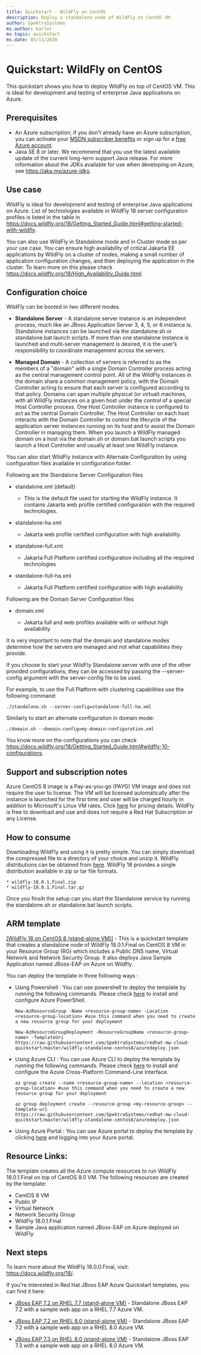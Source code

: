 ```yaml
---
title: Quickstart - WildFly on CentOS
description: Deploy a standalone node of WildFly on CentOS VM
author: SpektraSystems
ms.author: karler
ms.topic: quickstart
ms.date: 05/11/2020
---
```


# Quickstart: WildFly on CentOS

This quickstart shows you how to deploy WildFly on top of CentOS VM. This is ideal for development and testing of enterprise Java applications on Azure.

## Prerequisites

* An Azure subscription; if you don't already have an Azure subscription, you can activate your [MSDN subscriber benefits](https://azure.microsoft.com/pricing/member-offers/msdn-benefits-details) or sign up for a [free Azure account](https://azure.microsoft.com/pricing/free-trial).
* Java SE 8 or later. We recommend that you use the latest available update of the current long-term support Java release. For more information about the JDKs available for use when developing on Azure, see <https://aka.ms/azure-jdks>.

## Use case

WildFly is ideal for development and testing of enterprise Java applications on Azure. List of technologies available in WildFly 18 server configuration profiles is listed in the table in https://docs.wildfly.org/18/Getting_Started_Guide.html#getting-started-with-wildfly.

You can also use WildFly in Standalone mode and in Cluster mode as per your use case. You can ensure high availability of critical Jakarta EE applications by WildFly on a cluster of nodes, making a small number of application configuration changes, and then deploying the application in the cluster. To learn more on this please check https://docs.wildfly.org/18/High_Availability_Guide.html

## Configuration choice

WildFly can be booted in two different modes.

* **Standalone Server** - A standalone server instance is an independent process, much like an JBoss Application Server 3, 4, 5, or 6 instance is. Standalone instances can be launched via the standalone.sh or standalone.bat launch scripts. If more than one standalone instance is launched and multi-server management is desired, it is the user’s responsibility to coordinate management across the servers.

* **Managed Domain** - A collection of servers is referred to as the members of a "domain" with a single Domain Controller process acting as the central management control point. All of the WildFly instances in the domain share a common management policy, with the Domain Controller acting to ensure that each server is configured according to that policy. Domains can span multiple physical (or virtual) machines, with all WildFly instances on a given host under the control of a special Host Controller process. One Host Controller instance is configured to act as the central Domain Controller. The Host Controller on each host interacts with the Domain Controller to control the lifecycle of the application server instances running on its host and to assist the Domain Controller in managing them. When you launch a WildFly managed domain on a host via the domain.sh or domain.bat launch scripts you launch a Host Controller and usually at least one WildFly instance.

You can also start WildFly instance with Alternate Configuration by using configuration files available in configuration folder.

Following are the Standalone Server Configuration files

- standalone.xml (default)
   
   - This is the default file used for starting the WildFly instance. It contains Jakarta web profile certified configuration with the required technologies.
   
- standalone-ha.xml

   - Jakarta web profile certified configuration with high availability.
   
- standalone-full.xml

   - Jakarta Full Platform certified configuration including all the required technologies

- standalone-full-ha.xml

   - Jakarta Full Platform certified configuration with high availability
   
Following are the Domain Server Configuration files
 
- domain.xml
   
   - Jakarta full and web profiles available with or without high availability

It is very important to note that the domain and standalone modes determine how the servers are managed and not what capabilities they provide.

If you choose to start your WildFly Standalone server with one of the other provided configurations, they can be accessed by passing the --server-config argument with the server-config file to be used. 

For example, to use the Full Platform with clustering capabilities use the following command:

`./standalone.sh --server-config=standalone-full-ha.xml`

Similarly to start an alternate configuration in domain mode:

`./domain.sh --domain-config=my-domain-configuration.xml`

You know more on the configurations you can check https://docs.wildfly.org/18/Getting_Started_Guide.html#wildfly-10-configurations.

## Support and subscription notes

Azure CentOS 8 image is a Pay-as-you-go (PAYG) VM image and does not require the user to license. The VM will be licensed automatically after the instance is launched for the first time and user will be charged hourly in addition to Microsoft's Linux VM rates. Click [here](https://azure.microsoft.com/en-us/pricing/details/virtual-machines/linux/#linux) for pricing details. WildFly is free to download and use and does not require a Red Hat Subscription or any License.

## How to consume

Downloading WildFly and using it is pretty simple. You can simply download the compressed file to a directory of your choice and unzip it. WildFly distributions can be obtained from [here](https://www.wildfly.org/downloads/). WildFly 18 provides a single distribution available in zip or tar file formats.

    * wildfly-18.0.1.Final.zip
    * wildfly-18.0.1.Final.tar.gz
    
Once you finsih the setup can you start the Standalone service by running the standalone.sh or standalone.bat launch scripts.

## ARM template

<a href="https://github.com/SpektraSystems/redhat-mw-cloud-quickstart/tree/master/wildfly-standalone-centos8" target="_blank"> [WildFly 18 on CentOS 8 (stand-alone VM)]</a> - This is a quickstart template that creates a standalone node of WildFly 18.0.1.Final on CentOS 8 VM in your Resource Group (RG) which includes a Public DNS name, Virtual Network and Network Security Group. It also deploys Java Sample Application named JBoss-EAP on Azure on Wildfly.

You can deploy the template in three following ways :

- Using Powershell : You can use powershell to deploy the template by running the following commands. Please check [here](https://docs.microsoft.com/en-us/powershell/azure/?view=azps-2.8.0) to install and configure Azure PowerShell.

    `New-AzResourceGroup -Name <resource-group-name> -Location <resource-group-location> #use this command when you need to create a new resource group for your deployment`

    `New-AzResourceGroupDeployment -ResourceGroupName <resource-group-name> -TemplateUri https://raw.githubusercontent.com/SpektraSystems/redhat-mw-cloud-quickstart/master/wildfly-standalone-centos8/azuredeploy.json`
    
- Using Azure CLI : You can use Azure CLI to deploy the template by running the following commands. Please check [here](https://docs.microsoft.com/en-us/cli/azure/install-azure-cli?view=azure-cli-latest) to install and configure the Azure Cross-Platform Command-Line Interface.

    `az group create --name <resource-group-name> --location <resource-group-location> #use this command when you need to create a new resource group for your deployment`

    `az group deployment create --resource-group <my-resource-group> --template-uri https://raw.githubusercontent.com/SpektraSystems/redhat-mw-cloud-quickstart/master/wildfly-standalone-centos8/azuredeploy.json`

- Using Azure Portal : You can use Azure portal to deploy the template by clicking <a href="https://portal.azure.com/#create/Microsoft.Template/uri/https%3A%2F%2Fraw.githubusercontent.com%2FSpektraSystems%2Fredhat-mw-cloud-quickstart%2Fmaster%2Fwildfly-standalone-centos8%2Fazuredeploy.json" target="_blank">here</a> and logging into your Azure portal.

## Resource Links:

The template creates all the Azure compute resources to run WildFly 18.0.1.Final on top of CentOS 8.0 VM. The following resources are created by the template:

- CentOS 8 VM
- Public IP 
- Virtual Network 
- Network Security Group 
- WildFly 18.0.1.Final
- Sample Java application named JBoss-EAP on Azure deployed on WildFly

## Next steps

To learn more about the WildFly 18.0.0.Final, visit: https://docs.wildfly.org/18/.

If you're interested in Red Hat JBoss EAP Azure Quickstart templates, you can find it here:

*  <a href="https://github.com/SpektraSystems/redhat-mw-cloud-quickstart/tree/master/jboss-eap-standalone-rhel7" target="_blank"> JBoss EAP 7.2 on RHEL 7.7 (stand-alone VM)</a> - Standalone JBoss EAP 7.2 with a sample web app on a RHEL 7.7 Azure VM.

*  <a href="https://github.com/SpektraSystems/redhat-mw-cloud-quickstart/tree/master/jboss-eap-standalone-rhel8" target="_blank"> JBoss EAP 7.2 on RHEL 8.0 (stand-alone VM)</a> - Standalone JBoss EAP 7.2 with a sample web app on a RHEL 8.0 Azure VM.

*  <a href="https://github.com/SpektraSystems/redhat-mw-cloud-quickstart/tree/master/jboss7.3-eap-standalone-rhel8" target="_blank"> JBoss EAP 7.3 on RHEL 8.0 (stand-alone VM)</a> - Standalone JBoss EAP 7.3 with a sample web app on a RHEL 8.0 Azure VM.

